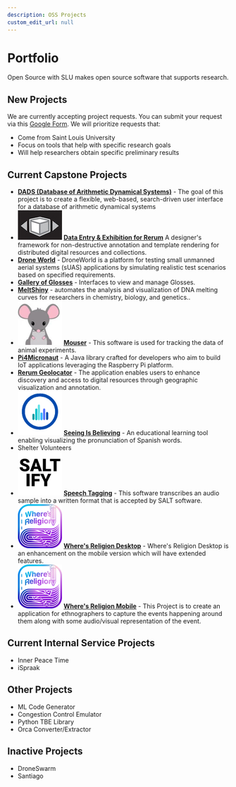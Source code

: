 ```yaml
---
description: OSS Projects
custom_edit_url: null
---
```


# Portfolio

Open Source with SLU makes open source software that supports research.

## New Projects

We are currently accepting project requests. You can submit your request via this [Google Form](https://forms.gle/QwJYztXK5VrXG6K38). We will prioritize requests that:

- Come from Saint Louis University
- Focus on tools that help with specific research goals
- Will help researchers obtain specific preliminary results

## Current Capstone Projects

<!-- - ![Alt](project_name/100x100.png) **Project Name** One-sentence description of the purpose of the project -->
- **[DADS (Database of Arithmetic Dynamical Systems)](project_dads/about)** - The goal of this project is to create a flexible, web-based, search-driven user interface for a database of arithmetic dynamical systems
- ![DEER](project_deer/deer_100.jpg) **[Data Entry & Exhibition for Rerum](project_deer/about)** A designer's framework for non-destructive annotation and template rendering for distributed digital resources and collections.
- **[Drone World](project_droneworld/about)** - DroneWorld is a platform for testing small unmanned aerial systems (sUAS) applications by simulating realistic test scenarios based on specified requirements.
- **[Gallery of Glosses](./project_gallery_of_glosses/about)** - Interfaces to view and manage Glosses. 
- **[MeltShiny](project_meltshiny/about)** - automates the analysis and visualization of DNA melting curves for researchers in chemistry, biology, and genetics..
- ![Mouser](project_mouser/100x100.png) **[Mouser](project_mouser/about)** - This software is used for tracking the data of animal experiments.
- **[Pi4Micronaut](project_pi4micronaut/about)** - A Java library crafted for developers who aim to build IoT  applications leveraging the Raspberry Pi platform.
- **[Rerum Geolocator](project_rerum_geolocator/about)** - The application enables users to enhance discovery and access to digital resources through geographic visualization and annotation.
- ![Seeing Is Believing](project_sib/100x100.jpg) **[Seeing Is Believing](project_sib/about)** - An educational learning tool enabling visualizing the pronunciation of Spanish words.
- Shelter Volunteers
- ![Saltify](project_saltify/100x100.png) **[Speech Tagging](project_saltify/about)** - This software transcribes an audio sample into a written format that is accepted by SALT software.
- ![Where's Religion Desktop](project_wheres_religion_desktop/100x100.png) **[Where's Religion Desktop](project_wheres_religion_desktop/about)** - Where's Religion Desktop is an enhancement on the mobile version which will have extended features.
- ![Where's Religion Mobile](project_wheres_religion_mobile/100x100.png) **[Where's Religion Mobile](project_wheres_religion_mobile/about)** - This Project is to create an application for ethnographers to capture the events happening around them along with some audio/visual representation of the event.

## Current Internal Service Projects

- Inner Peace Time
- iSpraak

## Other Projects

- ML Code Generator
- Congestion Control Emulator
- Python TBE Library
- Orca Converter/Extractor

## Inactive Projects

- DroneSwarm
- Santiago
